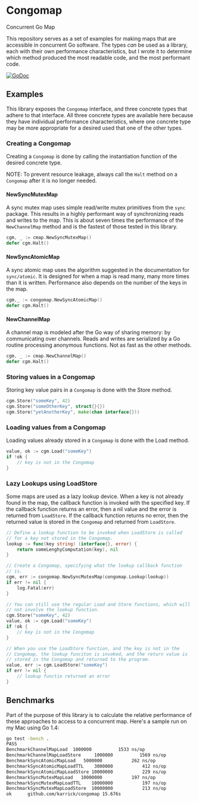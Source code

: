 # Congomap

Concurrent Go Map

This repository serves as a set of examples for making maps that are
accessible in concurrent Go software. The types _can_ be used as a
library, each with their own performance characteristics, but I wrote
it to determine which method produced the most readable code, and the
most performant code.

[![GoDoc](https://godoc.org/github.com/karrick/congomap?status.svg)](https://godoc.org/github.com/karrick/congomap)

## Examples

This library exposes the `Congomap` interface, and three concrete
types that adhere to that interface. All three concrete types are
available here because they have individual performance
characteristics, where one concrete type may be more appropriate for a
desired used that one of the other types.

### Creating a Congomap

Creating a `Congomap` is done by calling the instantiation function of
the desired concrete type.

NOTE: To prevent resource leakage, always call the `Halt` method on a
`Congomap` after it is no longer needed.

#### NewSyncMutexMap

A sync mutex map uses simple read/write mutex primitives from the
`sync` package. This results in a highly performant way of
synchronizing reads and writes to the map. This is about seven times
the performance of the `NewChannelMap` method and is the fastest of
those tested in this library.

```Go
cgm, _ := cmap.NewSyncMutexMap()
defer cgm.Halt()
```

#### NewSyncAtomicMap

A sync atomic map uses the algorithm suggested in the documentation
for `sync/atomic`. It is designed for when a map is read many, many
more times than it is written. Performance also depends on the number
of the keys in the map.

```Go
cgm,_ := congomap.NewSyncAtomicMap()
defer cgm.Halt()
```

#### NewChannelMap

A channel map is modeled after the Go way of sharing memory: by
communicating over channels. Reads and writes are serialized by a Go
routine processing anonymous functions. Not as fast as the other
methods.

```Go
cgm, _ := cmap.NewChannelMap()
defer cgm.Halt()
```

### Storing values in a Congomap

Storing key value pairs in a `Congomap` is done with the Store method.

```Go
cgm.Store("someKey", 42)
cgm.Store("someOtherKey", struct{}{})
cgm.Store("yetAnotherKey", make(chan interface{}))
```

### Loading values from a Congomap

Loading values already stored in a `Congomap` is done with the Load
method.

```Go
value, ok := cgm.Load("someKey")
if !ok {
    // key is not in the Congomap
}
```

### Lazy Lookups using LoadStore

Some maps are used as a lazy lookup device. When a key is not already
found in the map, the callback function is invoked with the specified
key. If the callback function returns an error, then a nil value and
the error is returned from `LoadStore`. If the callback function
returns no error, then the returned value is stored in the `Congomap`
and returned from `LoadStore`.

```Go
// Define a lookup function to be invoked when LoadStore is called
// for a key not stored in the Congomap.
lookup := func(key string) (interface{}, error) {
    return someLenghyComputation(key), nil
}

// Create a Congomap, specifying what the lookup callback function
// is.
cgm, err := congomap.NewSyncMutexMap(congomap.Lookup(lookup))
if err != nil {
    log.Fatal(err)
}

// You can still use the regular Load and Store functions, which will
// not involve the lookup function.
cgm.Store("someKey", 42)
value, ok := cgm.Load("someKey")
if !ok {
    // key is not in the Congomap
}

// When you use the LoadStore function, and the key is not in the
// Congomap, the lookup funciton is invoked, and the return value is
// stored in the Congomap and returned to the program.
value, err := cgm.LoadStore("someKey")
if err != nil {
    // lookup functio returned an error
}
```

## Benchmarks

Part of the purpose of this library is to calculate the relative
performance of these approaches to access to a concurrent map. Here's
a sample run on my Mac using Go 1.4:

```bash
go test -bench .
PASS
BenchmarkChannelMapLoad	 1000000	      1533 ns/op
BenchmarkChannelMapLoadStore	 1000000	      1569 ns/op
BenchmarkSyncAtomicMapLoad	 5000000	       262 ns/op
BenchmarkSyncAtomicMapLoadTTL	 3000000	       412 ns/op
BenchmarkSyncAtomicMapLoadStore	10000000	       229 ns/op
BenchmarkSyncMutexMapLoad	10000000	       197 ns/op
BenchmarkSyncMutexMapLoadTTL	10000000	       197 ns/op
BenchmarkSyncMutexMapLoadStore	10000000	       213 ns/op
ok  	github.com/karrick/congomap	15.676s
```

